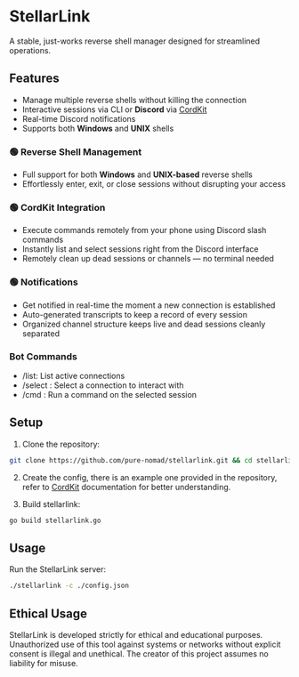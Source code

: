 # StellarLink

A stable, just-works reverse shell manager designed for streamlined operations.

## Features

- Manage multiple reverse shells without killing the connection  
- Interactive sessions via CLI or **Discord** via [CordKit](https://github.com/pure-nomad/cordkit)  
- Real-time Discord notifications  
- Supports both **Windows** and **UNIX** shells  

### 🟢 Reverse Shell Management  
- Full support for both **Windows** and **UNIX-based** reverse shells  
- Effortlessly enter, exit, or close sessions without disrupting your access  

### 🟢 CordKit Integration  
- Execute commands remotely from your phone using Discord slash commands  
- Instantly list and select sessions right from the Discord interface  
- Remotely clean up dead sessions or channels — no terminal needed  

### 🟢 Notifications  
- Get notified in real-time the moment a new connection is established  
- Auto-generated transcripts to keep a record of every session  
- Organized channel structure keeps live and dead sessions cleanly separated  

### Bot Commands
- /list: List active connections
- /select <id>: Select a connection to interact with
- /cmd <command>: Run a command on the selected session

## Setup

1. Clone the repository:
```sh
git clone https://github.com/pure-nomad/stellarlink.git && cd stellarlink
```

2. Create the config, there is an example one provided in the repository, refer to [CordKit](https://github.com/pure-nomad/cordkit) documentation for better understanding.

3. Build stellarlink:
```sh
go build stellarlink.go
```

## Usage

Run the StellarLink server:
```sh
./stellarlink -c ./config.json
```

## Ethical Usage

StellarLink is developed strictly for ethical and educational purposes. Unauthorized use of this tool against systems or networks without explicit consent is illegal and unethical. The creator of this project assumes no liability for misuse.
